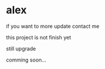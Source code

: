 # alex


if you want to more update contact me

this project is not finish yet 

still upgrade 

comming soon...
